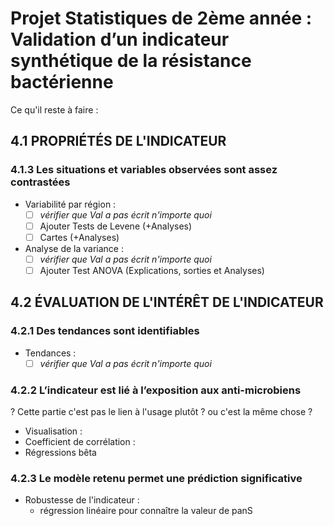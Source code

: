# Projet Statistiques de 2ème année : Validation d’un indicateur synthétique de la résistance bactérienne



Ce qu'il reste à faire : 

## 4.1 PROPRIÉTÉS DE L'INDICATEUR

### 4.1.3 **Les situations et variables observées sont assez contrastées**
- Variabilité par région :
  - [ ] *vérifier que Val a pas écrit n'importe quoi*
  - [ ] Ajouter Tests de Levene (+Analyses)
  - [ ] Cartes (+Analyses)
- Analyse de la variance : 
  - [ ] *vérifier que Val a pas écrit n'importe quoi*
  - [ ] Ajouter Test ANOVA (Explications, sorties et Analyses)

## 4.2 ÉVALUATION DE L'INTÉRÊT DE L'INDICATEUR
### 4.2.1 **Des tendances sont identifiables**
- Tendances :
  - [ ] *vérifier que Val a pas écrit n'importe quoi*
### 4.2.2 **L’indicateur est lié à l’exposition aux anti-microbiens**
? Cette partie c'est pas le lien à l'usage plutôt ? ou c'est la même chose ?
- Visualisation :
- Coefficient de corrélation :
- Régressions bêta
  

### 4.2.3 **Le modèle retenu permet une prédiction significative**
- Robustesse de l'indicateur :
  - régression linéaire pour connaître la valeur de panS



